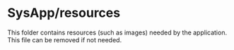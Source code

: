 # SysApp/resources

This folder contains resources (such as images) needed by the application. This file can
be removed if not needed.
